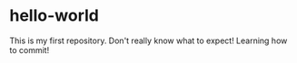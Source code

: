 hello-world
===========

This is my first repository.  Don't really know what to expect!
Learning how to commit!

